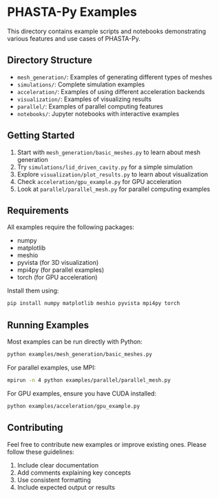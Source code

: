 # PHASTA-Py Examples

This directory contains example scripts and notebooks demonstrating various features and use cases of PHASTA-Py.

## Directory Structure

- `mesh_generation/`: Examples of generating different types of meshes
- `simulations/`: Complete simulation examples
- `acceleration/`: Examples of using different acceleration backends
- `visualization/`: Examples of visualizing results
- `parallel/`: Examples of parallel computing features
- `notebooks/`: Jupyter notebooks with interactive examples

## Getting Started

1. Start with `mesh_generation/basic_meshes.py` to learn about mesh generation
2. Try `simulations/lid_driven_cavity.py` for a simple simulation
3. Explore `visualization/plot_results.py` to learn about visualization
4. Check `acceleration/gpu_example.py` for GPU acceleration
5. Look at `parallel/parallel_mesh.py` for parallel computing examples

## Requirements

All examples require the following packages:
- numpy
- matplotlib
- meshio
- pyvista (for 3D visualization)
- mpi4py (for parallel examples)
- torch (for GPU acceleration)

Install them using:
```bash
pip install numpy matplotlib meshio pyvista mpi4py torch
```

## Running Examples

Most examples can be run directly with Python:
```bash
python examples/mesh_generation/basic_meshes.py
```

For parallel examples, use MPI:
```bash
mpirun -n 4 python examples/parallel/parallel_mesh.py
```

For GPU examples, ensure you have CUDA installed:
```bash
python examples/acceleration/gpu_example.py
```

## Contributing

Feel free to contribute new examples or improve existing ones. Please follow these guidelines:
1. Include clear documentation
2. Add comments explaining key concepts
3. Use consistent formatting
4. Include expected output or results 